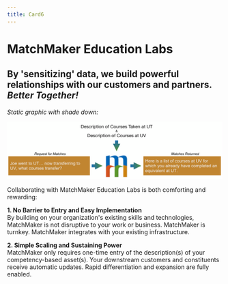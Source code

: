 ```yaml
---
title: Card6
---
```

# MatchMaker Education Labs  

## By 'sensitizing' data, we build powerful relationships with our customers and partners. <br/> *Better Together!*

*Static graphic with shade down:*

![Alt Text for Sample Image](/mmassets/Uni-Transfer.svg)

Collaborating with MatchMaker Education Labs is both comforting and rewarding:

**1. No Barrier to Entry and Easy Implementation**<br/>By building on your organization's existing skills and technologies, MatchMaker is not disruptive to your work or business. MatchMaker is turnkey. MatchMaker integrates with your existing infrastructure. 

**2. Simple Scaling and Sustaining Power**<br/>MatchMaker only requires one-time entry of the description(s) of your competency-based asset(s). Your downstream customers and constituents receive automatic updates. Rapid differentiation and expansion are fully enabled.



